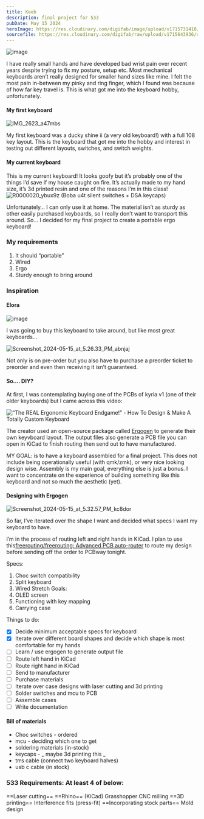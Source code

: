 ```yaml
---
title: Keeb
description: final project for 533
pubDate: May 15 2024
heroImage: https://res.cloudinary.com/digifab/image/upload/v1715731410/digital-fab/a7/R0000014_jej8dh.jpg
sourcefile: https://res.cloudinary.com/digifab/raw/upload/v1715643936/digital-fab/a7/ducks_lp0gg9.3mf
---
```


![image](https://res.cloudinary.com/digifab/image/upload/v1715817978/digital-fab/a8/IMG_1073_Large_cp1o2i.jpg)

I have really small hands and have developed bad wrist pain over recent years despite trying to fix my posture, setup etc. Most mechanical keyboards aren’t really designed for smaller hand sizes like mine. I felt the most pain in-between my pinky and ring finger, which I found was because of how far key travel is. This is what got me into the keyboard hobby, unfortunately.

#### My first keyboard

![IMG_2623_a47mbs](https://res.cloudinary.com/digifab/image/upload/v1715818701/digital-fab/a8/IMG_2623_a47mbs.jpg)

My first keyboard was a ducky shine ii (a very old keyboard!) with a full 108 key layout. This is the keyboard that got me into the hobby and interest in testing out different layouts, switches, and switch weights.

#### My current keyboard

This is my current keyboard! It looks goofy but it’s probably one of the things I’d save if my house caught on fire. It’s actually made to my hand size, it’s 3d printed resin and one of the reasons I’m in this class!
![R0000020_ybux9z](https://res.cloudinary.com/digifab/image/upload/v1715818323/digital-fab/a8/R0000020_ybux9z.jpg)
(Boba u4t silent switches + DSA keycaps)

Unfortunately… I can only use it at home. The material isn’t as sturdy as other easily purchased keyboards, so I really don’t want to transport this around. So… I decided for my final project to create a portable ergo keyboard!

### My requirements

1. It should “portable”
2. Wired
3. Ergo
4. Sturdy enough to bring around

### Inspiration

#### Elora

![image](https://splitkb.com/cdn/shop/files/Keyboard_3_1620x1080.jpg?v=1702819476)

I was going to buy this keyboard to take around, but like most great keyboards…

![Screenshot_2024-05-15_at_5.26.33_PM_abnjaj](https://res.cloudinary.com/digifab/image/upload/v1715819301/digital-fab/a8/Screenshot_2024-05-15_at_5.26.33_PM_abnjaj.png)

Not only is on pre-order but you also have to purchase a preorder ticket to preorder and even then receiving it isn’t guaranteed.

#### So…. DIY?

At first, I was contemplating buying one of the PCBs of kyria v1 (one of their older keyboards) but I came across this video:

![“The REAL Ergonomic Keyboard Endgame!” - How To Design & Make A Totally Custom Keyboard](https://www.youtube.com/watch?v=UKfeJrRIcxw)

The creator used an open-source package called [Ergogen](https://ergogen.xyz/) to generate their own keyvboard layout. The output files also generate a PCB file you can open in KiCad to finish routing then send out to have manufactured.

MY GOAL: is to have a keyboard assembled for a final project. This does not include being operationally useful (with qmk/zmk), or very nice looking design wise. Assembly is my main goal, everything else is just a bonus. I want to concentrate on the experience of building something like this keyboard and not so much the aesthetic (yet).

#### Designing with Ergogen

![Screenshot_2024-05-15_at_5.32.57_PM_kc8dor](https://res.cloudinary.com/digifab/image/upload/v1715819601/digital-fab/a8/Screenshot_2024-05-15_at_5.32.57_PM_kc8dor.png)

So far, I’ve iterated over the shape I want and decided what specs I want my keyboard to have.

I’m in the process of routing left and right hands in KiCad. I plan to use this[freerouting/freerouting: Advanced PCB auto-router](https://github.com/freerouting/freerouting) to route my design before sending off the order to PCBway tonight.

Specs:

1. Choc switch compatibility
2. Split keyboard
3. Wired
   Stretch Goals:
4. OLED screen
5. Functioning with key mapping
6. Carrying case

Things to do:

- [x] Decide minimum acceptable specs for keyboard
- [x] Iterate over different board shapes and decide which shape is most comfortable for my hands
- [ ] Learn / use ergogen to generate output file
- [ ] Route left hand in KiCad
- [ ] Route right hand in KiCad
- [ ] Send to manufacturer
- [ ] Purchase materials
- [ ] Iterate over case designs with laser cutting and 3d printing
- [ ] Solder switches and mcu to PCB
- [ ] Assemble cases
- [ ] Write documentation

#### Bill of materials

- Choc switches - ordered
- mcu - deciding which one to get
- soldering materials (in-stock)
- keycaps - _ maybe 3d printing this _
- trrs cable (connect two keyboard halves)
- usb c cable (in stock)

### 533 Requirements: At least 4 of below:

==Laser cutting==
==Rhino== (KiCad)
Grasshopper
CNC milling
==3D printing==
Interference fits (press-fit)
==Incorporating stock parts==
Mold design
